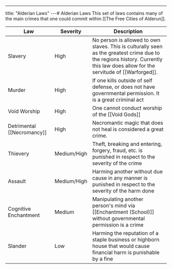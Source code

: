 ---
title: "Alderian Laws"
---# Alderian Laws
This set of laws contains many of the main crimes that one could commit within [[The Free Cities of Alderun]].

| Law | Severity | Description |
|-|-|-|
| Slavery | High | No person is allowed to own slaves. This is culturally seen as the greatest crime due to the regions history. Currently this law does allow for the servitude of [[Warforged]]. |
| Murder | High | If one kills outside of self defense, or does not have governmental permission. It is a great criminal act |
| Void Worship | High | One cannot conduct worship of the [[Void Gods]] |
| Detrimental [[Necromancy]] | High | Necromantic magic that does not heal is considered a great crime. |
| Thievery | Medium/High | Theft, breaking and entering, forgery, fraud, etc. is punished in respect to the severity of the crime |
| Assault | Medium/High | Harming another without due cause in any manner is punished in respect to the severity of the harm done |
| Cognitive Enchantment | Medium | Manipulating another person's mind via [[Enchantment (School)]] without governmental permission is a crime |
| Slander | Low | Harming the reputation of a staple business or highborn house that would cause financial harm is punishable by a fine |


